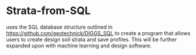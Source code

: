 # Strata-from-SQL
uses the SQL database structure outlined in https://github.com/geotechnick/DIGGS_SQL to create a program that allows users to create design soil strata and save profiles. This will be further expanded upon with machine learning and design software. 
